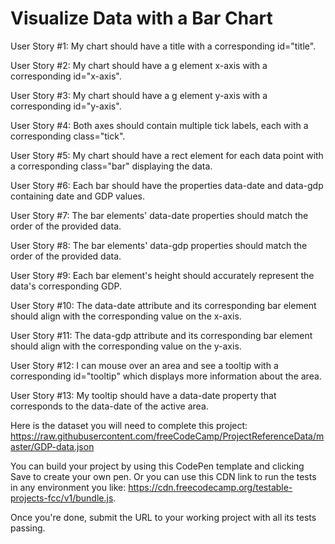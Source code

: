 # Visualize Data with a Bar Chart

User Story #1: My chart should have a title with a corresponding id="title".

User Story #2: My chart should have a g element x-axis with a corresponding id="x-axis".

User Story #3: My chart should have a g element y-axis with a corresponding id="y-axis".

User Story #4: Both axes should contain multiple tick labels, each with a corresponding class="tick".

User Story #5: My chart should have a rect element for each data point with a corresponding class="bar" displaying the data.

User Story #6: Each bar should have the properties data-date and data-gdp containing date and GDP values.

User Story #7: The bar elements' data-date properties should match the order of the provided data.

User Story #8: The bar elements' data-gdp properties should match the order of the provided data.

User Story #9: Each bar element's height should accurately represent the data's corresponding GDP.

User Story #10: The data-date attribute and its corresponding bar element should align with the corresponding value on the x-axis.

User Story #11: The data-gdp attribute and its corresponding bar element should align with the corresponding value on the y-axis.

User Story #12: I can mouse over an area and see a tooltip with a corresponding id="tooltip" which displays more information about the area.

User Story #13: My tooltip should have a data-date property that corresponds to the data-date of the active area.

Here is the dataset you will need to complete this project: https://raw.githubusercontent.com/freeCodeCamp/ProjectReferenceData/master/GDP-data.json

You can build your project by using this CodePen template and clicking Save to create your own pen. Or you can use this CDN link to run the tests in any environment you like: https://cdn.freecodecamp.org/testable-projects-fcc/v1/bundle.js.

Once you're done, submit the URL to your working project with all its tests passing.